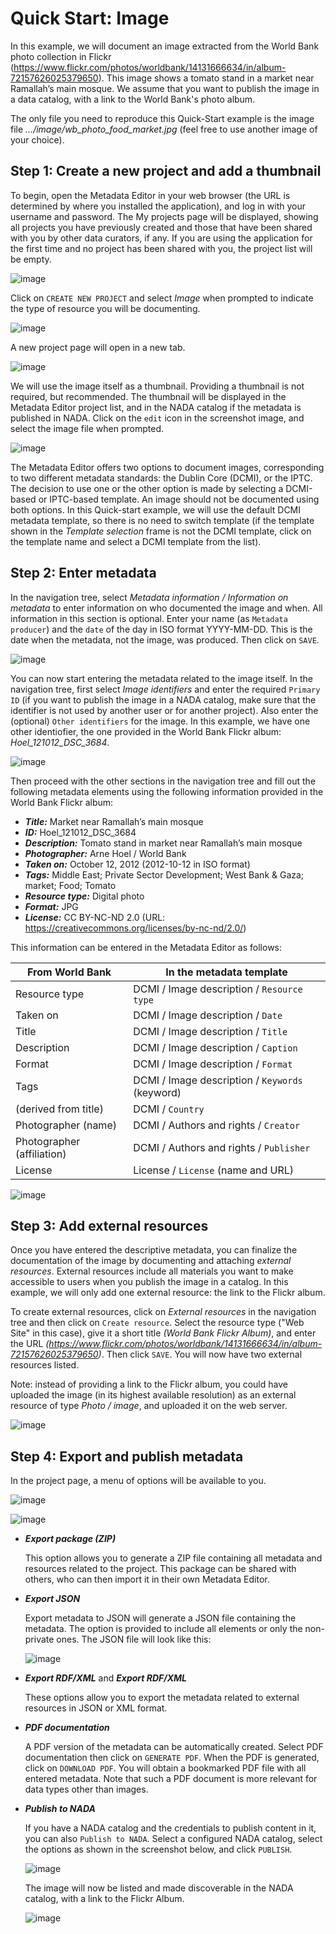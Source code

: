 # Quick Start: Image

In this example, we will document an image extracted from the World Bank photo collection in Flickr (https://www.flickr.com/photos/worldbank/14131666634/in/album-72157626025379650). This image shows a tomato stand in a market near Ramallah’s main mosque. We assume that you want to publish the image in a data catalog, with a link to the World Bank's photo album.

The only file you need to reproduce this Quick-Start example is the image file *.../image/wb_photo_food_market.jpg* (feel free to use another image of your choice).


## Step 1: Create a new project and add a thumbnail

To begin, open the Metadata Editor in your web browser (the URL is determined by where you installed the application), and log in with your username and password. The My projects page will be displayed, showing all projects you have previously created and those that have been shared with you by other data curators, if any. If you are using the application for the first time and no project has been shared with you, the project list will be empty. 

![image](img/ME_UG_v1-0-0_quick_start_image_project_page.png)

Click on `CREATE NEW PROJECT` and select *Image* when prompted to indicate the type of resource you will be documenting.

![image](img/ME_UG_v1-0-0_quick_start_document_create_project_types.png)
  
A new project page will open in a new tab.

![image](img/ME_UG_v1-0-0_quick_start_image_new_project_home.png)

We will use the image itself as a thumbnail. Providing a thumbnail is not required, but recommended. The thumbnail will be displayed in the Metadata Editor project list, and in the NADA catalog if the metadata is published in NADA. Click on the `edit` icon in the screenshot image, and select the image file when prompted. 

![image](img/ME_UG_v1-0-0_quick_start_image_edit_thumbnail.png)

The Metadata Editor offers two options to document images, corresponding to two different metadata standards: the Dublin Core (DCMI), or the IPTC. The decision to use one or the other option is made by selecting a DCMI-based or IPTC-based template. An image should not be documented using both options. In this Quick-start example, we will use the default DCMI metadata template, so there is no need to switch template (if the template shown in the *Template selection* frame is not the DCMI template, click on the template name and select a DCMI template from the list). 


## Step 2: Enter metadata

In the navigation tree, select *Metadata information / Information on metadata* to enter information on who documented the image and when. All information in this section is optional. Enter your name (as `Metadata producer`) and the `date` of the day in ISO format YYYY-MM-DD. This is the date when the metadata, not the image, was produced. Then click on `SAVE`.

![image](img/ME_UG_v1-0-0_quick_start_image_metadata_information_save.png)

You can now start entering the metadata related to the image itself. In the navigation tree, first select *Image identifiers* and enter the required `Primary ID` (if you want to publish the image in a NADA catalog, make sure that the identifier is not used by another user or for another project). Also enter the (optional) `Other identifiers` for the image. In this example, we have one other identiofier, the one provided in the World Bank Flickr album: *Hoel_121012_DSC_3684*.  

![image](img/ME_UG_v1-0-0_quick_start_image_identifiers.png)

Then proceed with the other sections in the navigation tree and fill out the following metadata elements using the following information provided in the World Bank Flickr album:
- ***Title:*** Market near Ramallah’s main mosque
- ***ID:*** Hoel_121012_DSC_3684
- ***Description:*** Tomato stand in market near Ramallah’s main mosque
- ***Photographer:*** Arne Hoel / World Bank
- ***Taken on:*** October 12, 2012 (2012-10-12 in ISO format)
- ***Tags:*** Middle East; Private Sector Development; West Bank & Gaza; market; Food; Tomato
- ***Resource type:*** Digital photo
- ***Format:*** JPG
- ***License:*** CC BY-NC-ND 2.0 (URL: https://creativecommons.org/licenses/by-nc-nd/2.0/)

This information can be entered in the Metadata Editor as follows:

| From World Bank           | In the metadata template                               | 
| ------------------------- | -------------------------------------------------------| 
| Resource type             | DCMI / Image description / `Resource type `            |
| Taken on                  | DCMI / Image description / `Date`                      |
| Title                     | DCMI / Image description / `Title`                     | 
| Description               | DCMI / Image description / `Caption`                   |
| Format                    | DCMI / Image description / `Format`                    |
| Tags                      | DCMI / Image description / `Keywords` (keyword)        |
| (derived from title)      | DCMI / `Country`                                       |
| Photographer (name)       | DCMI / Authors and rights / `Creator`                  | 
| Photographer (affiliation)| DCMI / Authors and rights / `Publisher`                | 
| License                   | License / `License` (name and URL)                     | 

![image](img/ME_UG_v1-0-0_quick_start_image_metadata.png)


## Step 3: Add external resources

Once you have entered the descriptive metadata, you can finalize the documentation of the image by documenting and attaching *external resources*. External resources include all materials you want to make accessible to users when you publish the image in a catalog. In this example, we will only add one external resource: the link to the Flickr album. 

To create external resources, click on *External resources* in the navigation tree and then click on `Create resource`. Select the resource type ("Web Site" in this case), give it a short title *(World Bank Flickr Album)*, and enter the URL *(https://www.flickr.com/photos/worldbank/14131666634/in/album-72157626025379650)*. Then click `SAVE`. You will now have two external resources listed.

Note: instead of providing a link to the Flickr album, you could have uploaded the image (in its highest available resolution) as an external resource of type *Photo / image*, and uploaded it on the web server.

![image](img/ME_UG_v1-0-0_quick_start_image_external_resource_flickr.png)


## Step 4: Export and publish metadata

In the project page, a menu of options will be available to you.

![image](img/ME_UG_v1-0-0_quick_start_image_open_actions_menu.png)

![image](img/ME_UG_v1-0-0_quick_start_image_actions_menu.png)


- ***Export package (ZIP)***

  This option allows you to generate a ZIP file containing all metadata and resources related to the project. This package can be shared with others, who can then import it in their own Metadata Editor.


- ***Export JSON***

  Export metadata to JSON will generate a JSON file containing the metadata. The option is provided to include all elements or only the non-private ones. The JSON file will look like this: 

  ![image](img/ME_UG_v1-0-0_quick_start_image_json_metadata.png)


- ***Export RDF/XML*** and ***Export RDF/XML***

  These options allow you to export the metadata related to external resources in JSON or XML format.


- ***PDF documentation***

  A PDF version of the metadata can be automatically created. Select PDF documentation then click on `GENERATE PDF`. When the PDF is generated, click on `DOWNLOAD PDF`. You will obtain a bookmarked PDF file with all entered metadata. Note that such a PDF document is more relevant for data types other than images.


- ***Publish to NADA***

  If you have a NADA catalog and the credentials to publish content in it, you can also `Publish to NADA`. Select a configured NADA catalog, select the options as shown in the screenshot below, and click `PUBLISH`.

  ![image](img/ME_UG_v1-0-0_quick_start_image_publish_to_NADA.png)

  The image will now be listed and made discoverable in the NADA catalog, with a link to the Flickr Album. 

  ![image](img/ME_UG_v1-0-0_quick_start_image_in_NADA.png)

